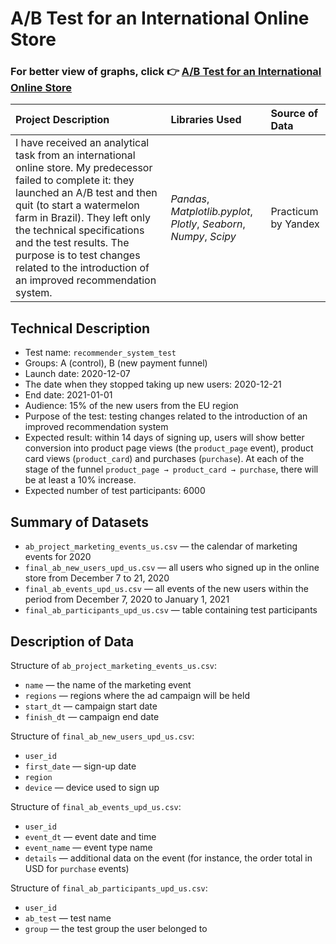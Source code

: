 # A/B Test for an International Online Store

### For better view of graphs, click 👉 [A/B Test for an International Online Store](https://nbviewer.jupyter.org/github/Emmanuel-Nti/ab_test_for_an_international_online_store/blob/master/ab_test_for_international_store.ipynb)


| Project Description | Libraries Used | Source of Data |
| :---------------------- | :---------------------- | :---------------------- | 
|I have received an analytical task from an international online store. My predecessor failed to complete it: they launched an A/B test and then quit (to start a watermelon farm in Brazil). They left only the technical specifications and the test results. The purpose is to test changes related to the introduction of an improved recommendation system.| *Pandas*, *Matplotlib.pyplot*, *Plotly*, *Seaborn*, *Numpy*, *Scipy* | Practicum by Yandex |

## Technical Description

- Test name: `recommender_system_test`
- Groups: А (control), B (new payment funnel)
- Launch date: 2020-12-07
- The date when they stopped taking up new users: 2020-12-21
- End date: 2021-01-01
- Audience: 15% of the new users from the EU region
- Purpose of the test: testing changes related to the introduction of an improved recommendation system
- Expected result: within 14 days of signing up, users will show better conversion into product page views (the `product_page` event), product card views (`product_card`) and purchases (`purchase`). At each of the stage of the funnel `product_page → product_card → purchase`, there will be at least a 10% increase.
- Expected number of test participants: 6000

## Summary of Datasets

- `ab_project_marketing_events_us.csv` — the calendar of marketing events for 2020
- `final_ab_new_users_upd_us.csv` — all users who signed up in the online store from December 7 to 21, 2020
- `final_ab_events_upd_us.csv` — all events of the new users within the period from December 7, 2020 to January 1, 2021
- `final_ab_participants_upd_us.csv` — table containing test participants

## Description of Data

Structure of `ab_project_marketing_events_us.csv`:

- `name` — the name of the marketing event
- `regions` — regions where the ad campaign will be held
- `start_dt` — campaign start date
- `finish_dt` — campaign end date

Structure of `final_ab_new_users_upd_us.csv`:

- `user_id`
- `first_date` — sign-up date
- `region`
- `device` — device used to sign up

Structure of `final_ab_events_upd_us.csv`:

- `user_id`
- `event_dt` — event date and time
- `event_name` — event type name
- `details` — additional data on the event (for instance, the order total in USD for `purchase` events)

Structure of `final_ab_participants_upd_us.csv`:

- `user_id`
- `ab_test` — test name
- `group` — the test group the user belonged to

